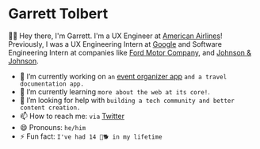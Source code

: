 # Garrett Tolbert

👋🏿 Hey there, I'm Garrett. I'm a UX Engineer at [American Airlines](https://www.aa.com/homePage.do)! Previously, I was a UX Engineering Intern at [Google](https://www.google.com/) and Software Engineering Intern at companies like [Ford Motor Company](https://www.ford.com/), and [Johnson & Johnson](https://www.jnj.com/).

- 🔭 I’m currently working on `an` [event organizer app](https://gt.codes/j4GmtmAIR8GBKAgVyjtv) `and a travel documentation app.`
- 🌱 I’m currently learning `more about the web at its core!`.
- 🤔 I’m looking for help with `building a tech community and better content creation.` 
- 📫 How to reach me: `via` [Twitter](https://twitter.com/gt_codes)
- 😄 Pronouns: `he/him`
- ⚡ Fun fact: `I've had 14 🐶🐕 in my lifetime`

